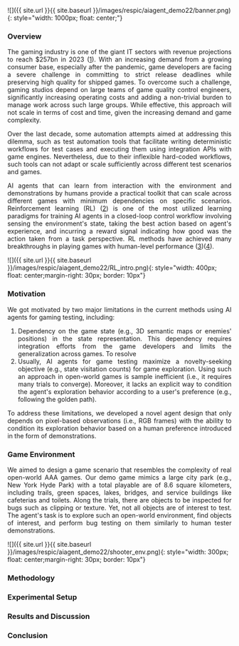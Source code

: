 
![]({{ site.url }}{{ site.baseurl }}/images/respic/aiagent_demo22/banner.png){: style="width: 1000px; float: center;"}

### Overview
<div style="text-align: justify">

The gaming industry is one of the giant IT sectors with revenue projections to reach $257bn in 2023 ([1](https://www.weforum.org/agenda/2022/07/gaming-pandemic-lockdowns-pwc-growth/)). With an increasing demand from a growing consumer base, especially after the pandemic, game developers are facing a severe challenge in committing to strict release deadlines while preserving high quality for shipped games. To overcome such a challenge, gaming studios depend on large teams of game quality control engineers, significantly increasing operating costs and adding a non-trivial burden to manage work across such large groups. While effective, this approach will not scale in terms of cost and time, given the increasing demand and game complexity. 

Over the last decade, some automation attempts aimed at addressing this dilemma, such as test automation tools that facilitate writing deterministic workflows for test cases and executing them using integration APIs with game engines. Nevertheless, due to their inflexible hard-coded workflows, such tools can not adapt or scale sufficiently across different test scenarios and games.

AI agents that can learn from interaction with the environment and demonstrations by humans provide a practical toolkit that can scale across different games with minimum dependencies on specific scenarios. Reinforcement learning (RL) ([2](https://lilianweng.github.io/posts/2018-02-19-rl-overview/)) is one of the most utilized learning paradigms for training AI agents in a closed-loop control workflow involving sensing the environment's state, taking the best action based on agent's experience, and incurring a reward signal indicating how good was the action taken from a task perspective. RL methods have achieved many breakthroughs in playing games with human-level performance ([3](https://ai.googleblog.com/2015/02/from-pixels-to-actions-human-level.html?m=1/))([4](https://www.deepmind.com/blog/agent57-outperforming-the-human-atari-benchmark)).
</div>

![]({{ site.url }}{{ site.baseurl }}/images/respic/aiagent_demo22/RL_intro.png){: style="width: 400px; float: center;margin-right: 30px; border: 10px"}

### Motivation
<div style="text-align: justify">

We got motivated by two major limitations in the current methods using AI agents for gaming testing, including:

<ol>
<li>
 Dependency on the game state (e.g., 3D semantic maps or enemies' positions) in the state representation. This dependency requires integration efforts from the game developers and limits the generalization across games. To resolve
</li>
<li>
Usually, AI agents for game testing maximize a novelty-seeking objective (e.g., state visitation counts) for game exploration. Using such an approach in open-world games is sample inefficient (i.e., it requires many trials to converge). Moreover, it lacks an explicit way to condition the agent's exploration behavior according to a user's preference (e.g., following the golden path). 
</li>
</ol>

To address these limitations, we developed a novel agent design that only depends on pixel-based observations (i.e., RGB frames) with the ability to condition its exploration behavior based on a human preference introduced in the form of demonstrations. 
</div>

### Game Environment

<div style="text-align: justify">
We aimed to design a game scenario that resembles the complexity of real open-world AAA games. Our demo game mimics a large city park (e.g., New York Hyde Park) with a total playable are of 8.6 square kilometers, including trails, green spaces, lakes, bridges, and service buildings like cafeterias and toilets. Along the trials, there are objects to be inspected for bugs such as clipping or texture. Yet, not all objects are of interest to test. The agent's task is to explore such an open-world environment, find objects of interest, and perform bug testing on them similarly to human tester demonstrations.
</div>

 ![]({{ site.url }}{{ site.baseurl }}/images/respic/aiagent_demo22/shooter_env.png){: style="width: 300px; float: center;margin-right: 30px; border: 10px"}

### Methodology

### Experimental Setup

### Results and Discussion

### Conclusion
